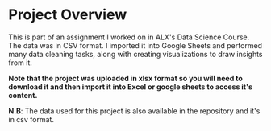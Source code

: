 # Project Overview #

This is part of an assignment I worked on in ALX's Data Science Course. The data was in CSV format. I imported it into Google Sheets and performed many data cleaning tasks, along with creating visualizations to draw insights from it.

**Note that the project was uploaded in xlsx format so you will need to download it and then import it into Excel or google sheets to access it's content.**

**N.B**: The data used for this project is also available in the repository and it's in csv format.
